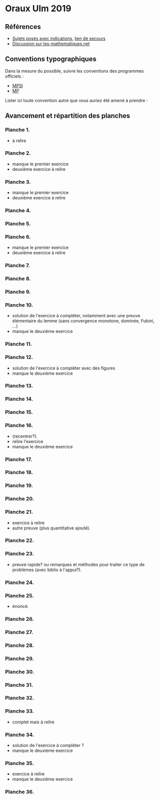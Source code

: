 # Oraux Ulm 2019

## Références

- [Sujets posés avec indications](https://www.ens.fr/sites/default/files/2019_mathsulm_sujets-1.pdf), [lien de secours](http://www.normalesup.org/~bureaux/ulm2019/2019_mathsulm_sujets-1.pdf)
- [Discussion sur les-mathematiques.net](http://www.les-mathematiques.net/phorum/read.php?4,1841908)

## Conventions typographiques

Dans la mesure du possible, suivre les conventions des programmes officiels :
- [MPSI](https://prepas.org/index.php?document=8)
- [MP](https://prepas.org/index.php?document=32)

Lister ici toute convention autre que vous auriez été amené à prendre :

## Avancement et répartition des planches

### Planche 1.

- à relire

### Planche 2.

- manque le premier exercice
- deuxième exercice à relire

### Planche 3.

- manque le premier exercice
- deuxième exercice à relire

### Planche 4.

### Planche 5.

### Planche 6.

- manque le premier exercice
- deuxième exercice à relire

### Planche 7.


### Planche 8.


### Planche 9.


### Planche 10.

- solution de l'exercice à compléter, notamment avec une preuve élémentaire du lemme (sans convergence monotone, dominée, Fubini, ...)
- manque le deuxième exercice

### Planche 11.


### Planche 12.

- solution de l'exercice à compléter avec des figures
- manque le deuxième exercice

### Planche 13.


### Planche 14.


### Planche 15.


### Planche 16.
- (recentrer?).
- relire l'exercice
- manque le deuxième exercice

### Planche 17.


### Planche 18.


### Planche 19.


### Planche 20.


### Planche 21.

- exercice à relire
- autre preuve (plus quantitative ajouté).


### Planche 22.


### Planche 23.
- preuve rapide? ou remarques et méthodes pour traiter ce type de problèmes (avec biblio à l'appui?).

### Planche 24.


### Planche 25.
- énoncé.

### Planche 26.


### Planche 27.


### Planche 28.


### Planche 29.


### Planche 30.


### Planche 31.


### Planche 32.


### Planche 33.

- complet mais à relire


### Planche 34.

- solution de l'exercice à compléter ?
- manque le deuxième exercice

### Planche 35.

- exercice à relire
- manque le deuxième exercice

### Planche 36.